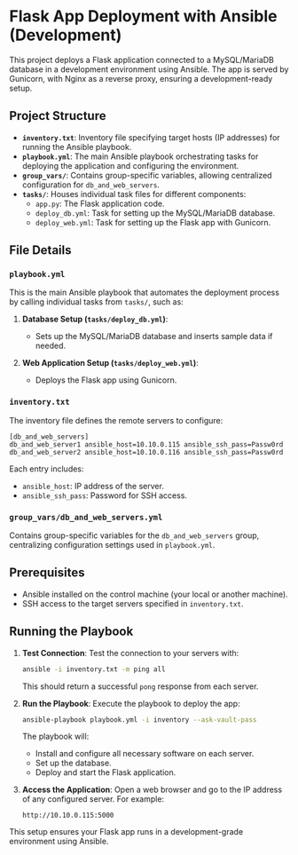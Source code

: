 
# Flask App Deployment with Ansible (Development)

This project deploys a Flask application connected to a MySQL/MariaDB database in a development environment using Ansible. The app is served by Gunicorn, with Nginx as a reverse proxy, ensuring a development-ready setup.

## Project Structure

- **`inventory.txt`**: Inventory file specifying target hosts (IP addresses) for running the Ansible playbook.
- **`playbook.yml`**: The main Ansible playbook orchestrating tasks for deploying the application and configuring the environment.
- **`group_vars/`**: Contains group-specific variables, allowing centralized configuration for `db_and_web_servers`.
- **`tasks/`**: Houses individual task files for different components:
  - `app.py`: The Flask application code.
  - `deploy_db.yml`: Task for setting up the MySQL/MariaDB database.
  - `deploy_web.yml`: Task for setting up the Flask app with Gunicorn.

## File Details

### `playbook.yml`

This is the main Ansible playbook that automates the deployment process by calling individual tasks from `tasks/`, such as:

1. **Database Setup (`tasks/deploy_db.yml`)**:
   - Sets up the MySQL/MariaDB database and inserts sample data if needed.

2. **Web Application Setup (`tasks/deploy_web.yml`)**:
   - Deploys the Flask app using Gunicorn.

### `inventory.txt`

The inventory file defines the remote servers to configure:

```plaintext
[db_and_web_servers]
db_and_web_server1 ansible_host=10.10.0.115 ansible_ssh_pass=Passw0rd
db_and_web_server2 ansible_host=10.10.0.116 ansible_ssh_pass=Passw0rd
```

Each entry includes:
- `ansible_host`: IP address of the server.
- `ansible_ssh_pass`: Password for SSH access.

### `group_vars/db_and_web_servers.yml`

Contains group-specific variables for the `db_and_web_servers` group, centralizing configuration settings used in `playbook.yml`.

## Prerequisites

- Ansible installed on the control machine (your local or another machine).
- SSH access to the target servers specified in `inventory.txt`.

## Running the Playbook

1. **Test Connection**:
   Test the connection to your servers with:

   ```bash
   ansible -i inventory.txt -m ping all
   ```

   This should return a successful `pong` response from each server.

2. **Run the Playbook**:
   Execute the playbook to deploy the app:

   ```bash
   ansible-playbook playbook.yml -i inventory --ask-vault-pass
   ```

   The playbook will:
   - Install and configure all necessary software on each server.
   - Set up the database.
   - Deploy and start the Flask application.

3. **Access the Application**:
   Open a web browser and go to the IP address of any configured server. For example:

   ```
   http://10.10.0.115:5000
   ```

This setup ensures your Flask app runs in a development-grade environment using Ansible.
